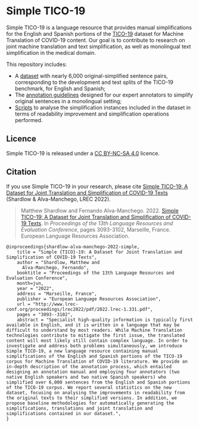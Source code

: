 # Simple TICO-19

Simple TICO-19 is a language resource that provides manual simplifications for the English and Spanish portions of the [TICO-19](https://tico-19.github.io/index.html) dataset for Machine Translation of COVID-19 content.
Our goal is to contribute to research on joint machine translation and text simplification, as well as monolingual text simplification in the medical domain.

This repository includes:

- A [dataset](dataset) with nearly 6,000 original-simplified sentence pairs, corresponding to the development and test splits of the TICO-19 benchmark, for English and Spanish;
- The [annotation guidelines](AnnotationGuidelines.pdf) designed for our expert annotators to simplify original sentences in a monolingual setting;
- [Scripts](scripts) to analyse the simplification instances included in the dataset in terms of readability improvement and simplification operations performed.


## Licence

Simple TICO-19 is released under a [CC BY-NC-SA 4.0](https://creativecommons.org/licenses/by-nc-sa/4.0/) licence.

## Citation

If you use Simple TICO-19 in your research, please cite [Simple TICO-19: A Dataset for Joint Translation and Simplification of COVID-19 Texts](http://www.lrec-conf.org/proceedings/lrec2022/pdf/2022.lrec-1.331.pdf) (Shardlow & Alva-Manchego, LREC 2022).


> Matthew Shardlow and Fernando Alva-Manchego. 2022. [Simple TICO-19: A Dataset for Joint Translation and Simplification of COVID-19 Texts](http://www.lrec-conf.org/proceedings/lrec2022/pdf/2022.lrec-1.331.pdf). In *Proceedings of the 13th Language Resources and Evaluation Conference*, pages 3093-3102, Marseille, France. European Language Resources Association.


```
@inproceedings{shardlow-alva-manchego-2022-simple,
    title = "Simple {TICO}-19: A Dataset for Joint Translation and Simplification of COVID-19 Texts",
    author = "Shardlow, Matthew and 
      Alva-Manchego, Fernando",
    booktitle = "Proceedings of the 13th Language Resources and Evaluation Conference",
    month=jun,
    year = "2022",
    address = "Marseille, France",
    publisher = "European Language Resources Association",
    url = "http://www.lrec-conf.org/proceedings/lrec2022/pdf/2022.lrec-1.331.pdf",
    pages = "3093--3102",
    abstract = "Specialist high-quality information is typically first available in English, and it is written in a language that may be difficult to understand by most readers. While Machine Translation technologies contribute to mitigate the first issue, the translated content will most likely still contain complex language. In order to investigate and address both problems simultaneously, we introduce Simple TICO-19, a new language resource containing manual simplifications of the English and Spanish portions of the TICO-19 corpus for Machine Translation of COVID-19 literature. We provide an in-depth description of the annotation process, which entailed designing an annotation manual and employing four annotators (two native English speakers and two native Spanish speakers) who simplified over 6,000 sentences from the English and Spanish portions of the TICO-19 corpus. We report several statistics on the new dataset, focusing on analysing the improvements in readability from the original texts to their simplified versions. In addition, we propose baseline methodologies for automatically generating the simplifications, translations and joint translation and simplifications contained in our dataset.",
}
```